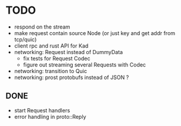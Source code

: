# TODO

- respond on the stream
- make request contain source Node (or just key and get addr from tcp/quic)
- client rpc and rust API for Kad
- networking: Request instead of DummyData
  - fix tests for Request Codec
  - figure out streaming several Requests with Codec
- networking: transition to Quic
- networking: prost protobufs instead of JSON ?

## DONE

- start Request handlers
- error handling in proto::Reply
